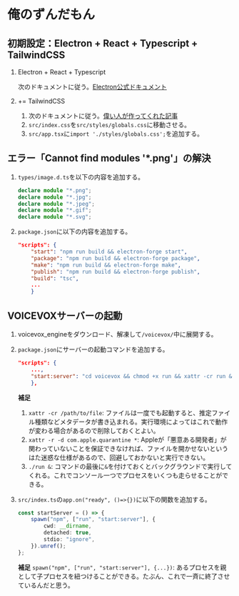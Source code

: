 # 俺のずんだもん

## 初期設定：Electron + React + Typescript + TailwindCSS

1. Electron + React + Typescript

    次のドキュメントに従う。[Electron公式ドキュメント](https://www.electronforge.io/guides/framework-integration/react-with-typescript)

2. += TailwindCSS

    1. 次のドキュメントに従う。[偉い人が作ってくれた記事](https://reactfocus.dev/tailwindcss-react-typescript-in-an-electron-app)
    2. `src/index.css`を`src/styles/globals.css`に移動させる。
    3. `src/app.tsx`に`import './styles/globals.css';`を追加する。

## エラー「Cannot find modules '*.png'」の解決

1. `types/image.d.ts`を以下の内容を追加する。

    ```typescript
    declare module "*.png";
    declare module "*.jpg";
    declare module "*.jpeg";
    declare module "*.gif";
    declare module "*.svg";
    ```

2. `package.json`に以下の内容を追加する。

    ```json
    "scripts": {
        "start": "npm run build && electron-forge start",
        "package": "npm run build && electron-forge package",
        "make": "npm run build && electron-forge make",
        "publish": "npm run build && electron-forge publish",
        "build": "tsc",
        ...
        }
    ```

## VOICEVOXサーバーの起動

1. voicevox_engineをダウンロード、解凍して`/voicevox/`中に展開する。
2. `package.json`にサーバーの起動コマンドを追加する。

    ```json
    "scripts": {
        ...,
        "start:server": "cd voicevox && chmod +x run && xattr -cr run && xattr -r -d com.apple.quarantine * && ./run &"
        },
    ```

    **補足**
    1. `xattr -cr /path/to/file`: ファイルは一度でも起動すると、推定ファイル種類などメタデータが書き込まれる。実行環境によってはこれで動作が変わる場合があるので削除しておくとよい。
    2. `xattr -r -d com.apple.quarantine *`: Appleが「悪意ある開発者」が関わっていないことを保証できなければ、ファイルを開かせないというはた迷惑な仕様があるので、回避しておかないと実行できない。
    3. `./run &`: コマンドの最後に`&`を付けておくとバックグラウンドで実行してくれる。これでコンソール一つでプロセスをいくつも走らせることができる。

3. `src/index.ts`の`app.on("ready", ()=>{})`に以下の関数を追加する。

    ```typescript
    const startServer = () => {
        spawn("npm", ["run", "start:server"], {
            cwd: __dirname,
            detached: true,
            stdio: "ignore",
        }).unref();
    };
    ```

    **補足**
    `spawn("npm", ["run", "start:server"], {...})`: あるプロセスを親として子プロセスを紐つけることができる。たぶん、これで一斉に終了させているんだと思う。
